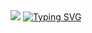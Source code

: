 <img src="https://capsule-render.vercel.app/api?type=wave&color=red&height=200&section=header&text=&fontSize=100" />
<a href="https://git.io/typing-svg"><img src="https://readme-typing-svg.demolab.com?font=Fira+Code&weight=700&pause=1000&color=F7413D&center=true&width=435&lines=Ola%2C+Me+chamo+Italo+!" alt="Typing SVG" /></a>
